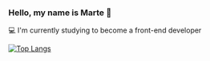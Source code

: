 ### Hello, my name is Marte 👋


:computer: I'm currently studying to become a front-end developer


[![Top Langs](https://github-readme-stats.vercel.app/api/top-langs/?username=martemoslet&layout=compact&theme=shades-of-purple)](https://github.com/martemoslet/github-readme-stats)

